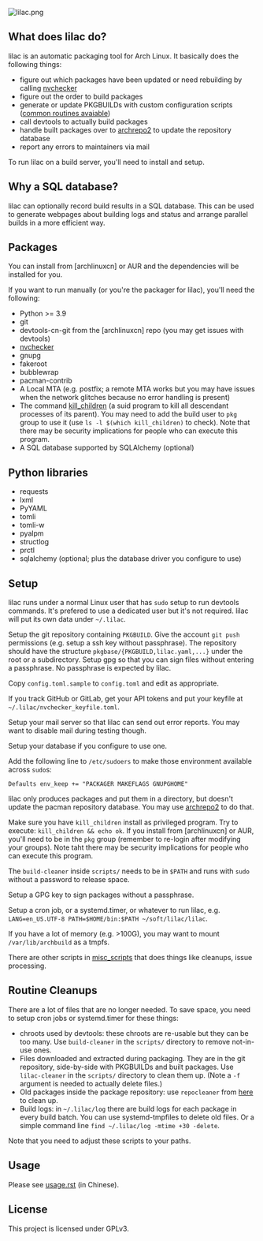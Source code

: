 ![lilac.png](https://github.com/archlinuxcn/artworks/raw/master/lilac-logo/example%20banners/banner-small.png)

What does lilac do?
----

lilac is an automatic packaging tool for Arch Linux. It basically does the following things:

* figure out which packages have been updated or need rebuilding by calling [nvchecker](https://github.com/lilydjwg/nvchecker)
* figure out the order to build packages
* generate or update PKGBUILDs with custom configuration scripts ([common routines avaiable](https://lilac.readthedocs.io/en/latest/api.html))
* call devtools to actually build packages
* handle built packages over to [archrepo2](https://github.com/lilydjwg/archrepo2) to update the repository database
* report any errors to maintainers via mail

To run lilac on a build server, you'll need to install and setup.

Why a SQL database?
----

lilac can optionally record build results in a SQL database. This can be used to generate webpages about building logs and status and arrange parallel builds in a more efficient way.

Packages
----

You can install from [archlinuxcn] or AUR and the dependencies will be installed for you.

If you want to run manually (or you're the packager for lilac), you'll need the following:

* Python >= 3.9
* git
* devtools-cn-git from the [archlinuxcn] repo (you may get issues with devtools)
* [nvchecker](https://github.com/lilydjwg/nvchecker)
* gnupg
* fakeroot
* bubblewrap
* pacman-contrib
* A Local MTA (e.g. postfix; a remote MTA works but you may have issues when the network glitches because no error handling is present)
* The command [kill_children](https://github.com/lilydjwg/pid_children) (a suid program to kill all descendant processes of its parent). You may need to add the build user to `pkg` group to use it (use `ls -l $(which kill_children)` to check). Note that there may be security implications for people who can execute this program.
* A SQL database supported by SQLAlchemy (optional)

Python libraries
----

* requests
* lxml
* PyYAML
* tomli
* tomli-w
* pyalpm
* structlog
* prctl
* sqlalchemy (optional; plus the database driver you configure to use)

Setup
----

lilac runs under a normal Linux user that has `sudo` setup to run devtools commands. It's prefered to use a dedicated user but it's not required. lilac will put its own data under `~/.lilac`.

Setup the git repository containing `PKGBUILD`. Give the account `git push` permissions (e.g. setup a ssh key without passphrase). The repository should have the structure `pkgbase/{PKGBUILD,lilac.yaml,...}` under the root or a subdirectory. Setup gpg so that you can sign files without entering a passphrase. No passphrase is expected by lilac.

Copy `config.toml.sample` to `config.toml` and edit as appropriate.

If you track GitHub or GitLab, get your API tokens and put your keyfile at `~/.lilac/nvchecker_keyfile.toml`.

Setup your mail server so that lilac can send out error reports. You may want to disable mail during testing though.

Setup your database if you configure to use one.

Add the following line to `/etc/sudoers` to make those environment available across `sudo`s:

```
Defaults env_keep += "PACKAGER MAKEFLAGS GNUPGHOME"
```

lilac only produces packages and put them in a directory, but doesn't update the pacman repository database. You may use [archrepo2](https://github.com/lilydjwg/archrepo2) to do that.

Make sure you have `kill_children` install as privileged program. Try to execute: `kill_children && echo ok`. If you install from [archlinuxcn] or AUR, you'll need to be in the `pkg` group (remember to re-login after modifying your groups). Note taht there may be security implications for people who can execute this program.

The `build-cleaner` inside `scripts/` needs to be in `$PATH` and runs with `sudo` without a password to release space.

Setup a GPG key to sign packages without a passphrase.

Setup a cron job, or a systemd.timer, or whatever to run lilac, e.g. `LANG=en_US.UTF-8 PATH=$HOME/bin:$PATH ~/soft/lilac/lilac`.

If you have a lot of memory (e.g. >100G), you may want to mount `/var/lib/archbuild` as a tmpfs.

There are other scripts in [misc_scripts](https://github.com/archlinuxcn/misc_scripts) that does things like cleanups, issue processing.

Routine Cleanups
----

There are a lot of files that are no longer needed. To save space, you need to setup cron jobs or systemd.timer for these things:

* chroots used by devtools: these chroots are re-usable but they can be too many. Use `build-cleaner` in the `scripts/` directory to remove not-in-use ones.
* Files downloaded and extracted during packaging. They are in the git repository, side-by-side with PKGBUILDs and built packages. Use `lilac-cleaner` in the `scripts/` directory to clean them up. (Note a `-f` argument is needed to actually delete files.)
* Old packages inside the package repository: use `repocleaner` from [here](https://github.com/archlinuxcn/misc_scripts) to clean up.
* Build logs: in `~/.lilac/log` there are build logs for each package in every build batch. You can use systemd-tmpfiles to delete old files. Or a simple command line `find ~/.lilac/log -mtime +30 -delete`.

Note that you need to adjust these scripts to your paths.

Usage
----

Please see [usage.rst](./usage.rst) (in Chinese).

License
-------

This project is licensed under GPLv3.
